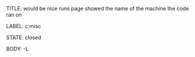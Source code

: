 TITLE:
would be nice runs page showed the name of the machine the code ran on

LABEL:
c:misc

STATE:
closed

BODY:
-L

